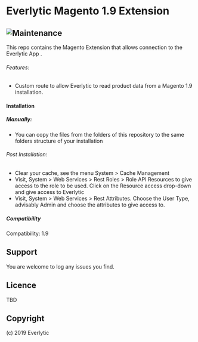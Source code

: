 Everlytic Magento 1.9 Extension
=====================
![Maintenance](https://img.shields.io/maintenance/yes/2019)
----------
This repo contains the Magento Extension that allows connection to the Everlytic App .

###### Features:
- Custom route to allow Everlytic to read product data from a Magento 1.9 installation.

#### Installation

##### Manually:
- You can copy the files from the folders of this repository to the same folders structure of your installation

###### Post Installation:
- Clear your cache, see the menu System > Cache Management
- Visit, System > Web Services > Rest Roles > Role API Resources to give access to the role to be used. Click on the Resource access drop-down and give access to Everlytic 
- Visit, System > Web Services > Rest Attributes. Choose the User Type, advisably Admin and choose the attributes to give access to. 

##### Compatibility
 Compatibility: 1.9

Support
-------
You are welcome to log any issues you find.

Licence
-------
TBD

Copyright
---------
(c) 2019 Everlytic